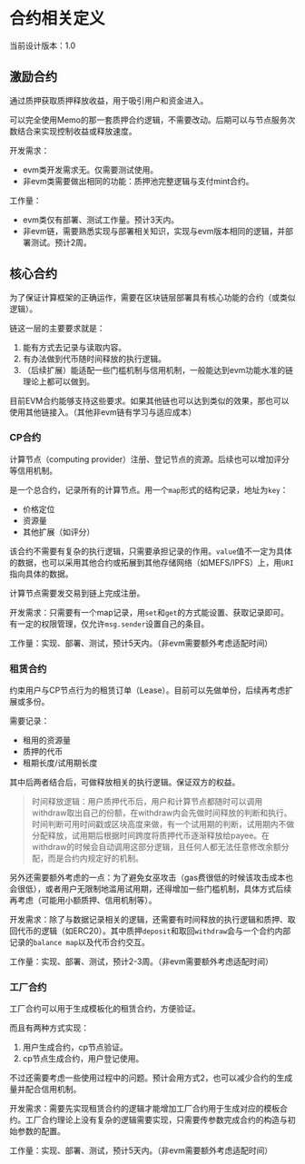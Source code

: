 # 合约相关定义

当前设计版本：1.0

## 激励合约

通过质押获取质押释放收益，用于吸引用户和资金进入。

可以完全使用Memo的那一套质押合约逻辑，不需要改动。后期可以与节点服务次数结合来实现控制收益或释放速度。

开发需求：

- evm类开发需求无。仅需要测试使用。
- 非evm类需要做出相同的功能：质押池完整逻辑与支付mint合约。

工作量：

- evm类仅有部署、测试工作量。预计3天内。
- 非evm链，需要熟悉实现与部署相关知识，实现与evm版本相同的逻辑，并部署测试。预计2周。

## 核心合约

为了保证计算框架的正确运作，需要在区块链层部署具有核心功能的合约（或类似逻辑）。

链这一层的主要要求就是：

1. 能有方式去记录与读取内容。
2. 有办法做到代币随时间释放的执行逻辑。
3. （后续扩展）能适配一些门槛机制与信用机制，一般能达到evm功能水准的链理论上都可以做到。

目前EVM合约能够支持这些要求。如果其他链也可以达到类似的效果，那也可以使用其他链接入。（其他非evm链有学习与适应成本）

### CP合约

计算节点（computing provider）注册、登记节点的资源。后续也可以增加评分等信用机制。

是一个总合约，记录所有的计算节点。用一个`map`形式的结构记录，地址为`key`：

- 价格定位
- 资源量
- 其他扩展（如评分）

该合约不需要有复杂的执行逻辑，只需要承担记录的作用。`value`值不一定为具体的数据，也可以采用其他合约或拓展到其他存储网络（如MEFS/IPFS）上，用`URI`指向具体的数据。

计算节点需要发交易到链上完成注册。

开发需求：只需要有一个map记录，用`set`和`get`的方式能设置、获取记录即可。有一定的权限管理，仅允许`msg.sender`设置自己的条目。

工作量：实现、部署、测试，预计5天内。（非evm需要额外考虑适配时间）

### 租赁合约

约束用户与CP节点行为的租赁订单（Lease）。目前可以先做单份，后续再考虑扩展或多份。

需要记录：

- 租用的资源量
- 质押的代币
- 租期长度/试用期长度

其中后两者结合后，可做释放相关的执行逻辑。保证双方的权益。

> 时间释放逻辑：用户质押代币后，用户和计算节点都随时可以调用withdraw取出自己的份额，在withdraw内会先做时间释放的判断和执行。时间判断可用时间戳或区块高度来做，有一个试用期的判断，试用期内不做分配释放，试用期后根据时间跨度将质押代币逐渐释放给payee。在withdraw的时候会自动调用这部分逻辑，且任何人都无法任意修改余额分配，而是合约内规定好的机制。

另外还需要额外考虑的一点：为了避免女巫攻击（gas费很低的时候该攻击成本也会很低），或者用户无限制地滥用试用期，还得增加一些门槛机制，具体方式后续再考虑（可能用小额质押、信用机制等）。

开发需求：除了与数据记录相关的逻辑，还需要有时间释放的执行逻辑和质押、取回代币的逻辑（如ERC20）。其中质押`deposit`和取回`withdraw`会与一个合约内部记录的`balance map`以及代币合约交互。

工作量：实现、部署、测试，预计2-3周。（非evm需要额外考虑适配时间）

### 工厂合约

工厂合约可以用于生成模板化的租赁合约，方便验证。

而且有两种方式实现：

1. 用户生成合约，cp节点验证。
2. cp节点生成合约，用户登记使用。

不过还需要考虑一些使用过程中的问题。预计会用方式2，也可以减少合约的生成量并配合信用机制。

开发需求：需要先实现租赁合约的逻辑才能增加工厂合约用于生成对应的模板合约。工厂合约理论上没有复杂的逻辑需要实现，只需要传参数完成合约的构造与初始参数的配置。

工作量：实现、部署、测试，预计5天内。（非evm需要额外考虑适配时间）

